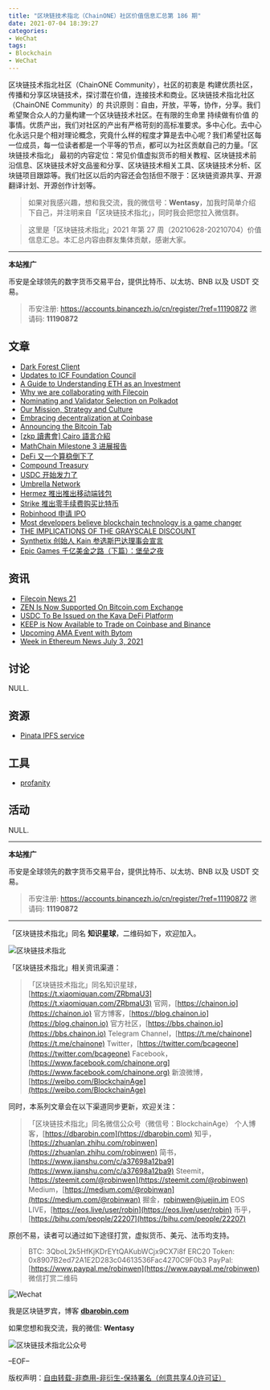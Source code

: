 ```yaml
---
title: "区块链技术指北（ChainONE）社区价值信息汇总第 186 期"
date: 2021-07-04 18:39:27
categories:
- WeChat
tags:
- Blockchain
- WeChat
---
```

区块链技术指北社区（ChainONE Community），社区的初衷是 构建优质社区，传播和分享区块链技术，探讨潜在价值，连接技术和商业。区块链技术指北社区（ChainONE Community）的 共识原则：自由，开放，平等，协作，分享。我们希望聚合众人的力量构建一个区块链技术社区。在有限的生命里 持续做有价值 的事情。优质产出，我们对社区的产出有严格苛刻的高标准要求。多中心化。去中心化永远只是个相对理论概念，究竟什么样的程度才算是去中心呢？我们希望社区每一位成员，每一位读者都是一个平等的节点，都可以为社区贡献自己的力量。「区块链技术指北」 最初的内容定位：常见价值虚拟货币的相关教程、区块链技术前沿信息、区块链技术好文品鉴和分享、区块链技术相关工具、区块链技术分析、区块链项目跟踪等。我们社区以后的内容还会包括但不限于：区块链资源共享、开源翻译计划、开源创作计划等。
<!-- more -->

> 如果对我感兴趣，想和我交流，我的微信号：**Wentasy**，加我时简单介绍下自己，并注明来自「区块链技术指北」，同时我会把您拉入微信群。

> 这里是「区块链技术指北」2021 年第 27 周（20210628-20210704）价值信息汇总。本汇总内容由群友集体贡献，感谢大家。

***

**本站推广**

币安是全球领先的数字货币交易平台，提供比特币、以太坊、BNB 以及 USDT 交易。

> 币安注册: https://accounts.binancezh.io/cn/register/?ref=11190872
> 邀请码: **11190872**

## 文章

* [Dark Forest Client](https://bbs.chainon.io/d/7777)
* [Updates to ICF Foundation Council](https://bbs.chainon.io/d/7778)
* [A Guide to Understanding ETH as an Investment](https://bbs.chainon.io/d/7779)
* [Why we are collaborating with Filecoin](https://bbs.chainon.io/d/7785)
* [Nominating and Validator Selection on Polkadot](https://bbs.chainon.io/d/7786)
* [Our Mission, Strategy and Culture](https://bbs.chainon.io/d/7787)
* [Embracing decentralization at Coinbase](https://bbs.chainon.io/d/7788)
* [Announcing the Bitcoin Tab](https://bbs.chainon.io/d/7789)
* [[zkp 讀書會] Cairo 語言介紹](https://bbs.chainon.io/d/7790)
* [MathChain Milestone 3 进展报告](https://bbs.chainon.io/d/7792)
* [DeFi 又一个算稳倒下了](https://bbs.chainon.io/d/7793)
* [Compound Treasury](https://bbs.chainon.io/d/7794)
* [USDC 开始发力了](https://bbs.chainon.io/d/7795)
* [Umbrella Network](https://bbs.chainon.io/d/7796)
* [Hermez 推出推出移动端钱包](https://bbs.chainon.io/d/7797)
* [Strike 推出零手续费购买比特币](https://bbs.chainon.io/d/7798)
* [Robinhood 申请 IPO](https://bbs.chainon.io/d/7799)
* [Most developers believe blockchain technology is a game changer](https://bbs.chainon.io/d/7802)
* [THE IMPLICATIONS OF THE GRAYSCALE DISCOUNT](https://bbs.chainon.io/d/7803)
* [Synthetix 创始人 Kain 参选斯巴达理事会宣言](https://bbs.chainon.io/d/7804)
* [Epic Games 千亿美金之路（下篇）：堡垒之夜](https://bbs.chainon.io/d/7805)

## 资讯

* [Filecoin News 21](https://bbs.chainon.io/d/7780)
* [ZEN Is Now Supported On Bitcoin.com Exchange](https://bbs.chainon.io/d/7781)
* [USDC To Be Issued on the Kava DeFi Platform](https://bbs.chainon.io/d/7782)
* [KEEP is Now Available to Trade on Coinbase and Binance](https://bbs.chainon.io/d/7783)
* [Upcoming AMA Event with Bytom](https://bbs.chainon.io/d/7784)
* [Week in Ethereum News July 3, 2021](https://bbs.chainon.io/d/7791)

## 讨论

NULL.

## 资源

* [Pinata IPFS service](https://bbs.chainon.io/d/7801)

## 工具

* [profanity](https://bbs.chainon.io/d/7800)

## 活动

NULL.

***

**本站推广**

币安是全球领先的数字货币交易平台，提供比特币、以太坊、BNB 以及 USDT 交易。

> 币安注册: https://accounts.binancezh.io/cn/register/?ref=11190872
> 邀请码: **11190872**

***

「区块链技术指北」同名 **知识星球**，二维码如下，欢迎加入。

![区块链技术指北](https://cdn.dbarobin.com/3YzonTR.png)

「区块链技术指北」相关资讯渠道：

> 「区块链技术指北」同名知识星球，[https://t.xiaomiquan.com/ZRbmaU3](https://t.xiaomiquan.com/ZRbmaU3)
> 官网，[https://chainon.io](https://chainon.io)
> 官方博客，[https://blog.chainon.io](https://blog.chainon.io)
> 官方社区，[https://bbs.chainon.io](https://bbs.chainon.io)
> Telegram Channel，[https://t.me/chainone](https://t.me/chainone)
> Twitter，[https://twitter.com/bcageone](https://twitter.com/bcageone)
> Facebook，[https://www.facebook.com/chainone.org](https://www.facebook.com/chainone.org)
> 新浪微博，[https://weibo.com/BlockchainAge](https://weibo.com/BlockchainAge)

同时，本系列文章会在以下渠道同步更新，欢迎关注：

> 「区块链技术指北」同名微信公众号（微信号：BlockchainAge）
> 个人博客，[https://dbarobin.com](https://dbarobin.com)
> 知乎，[https://zhuanlan.zhihu.com/robinwen](https://zhuanlan.zhihu.com/robinwen)
> 简书，[https://www.jianshu.com/c/a37698a12ba9](https://www.jianshu.com/c/a37698a12ba9)
> Steemit，[https://steemit.com/@robinwen](https://steemit.com/@robinwen)
> Medium，[https://medium.com/@robinwan](https://medium.com/@robinwan)
> 掘金，[robinwen@juejin.im](https://juejin.im/user/5673ccae60b2260ee435f89a/posts)
> EOS LIVE，[https://eos.live/user/robin](https://eos.live/user/robin)
> 币乎，[https://bihu.com/people/22207](https://bihu.com/people/22207)

原创不易，读者可以通过如下途径打赏，虚拟货币、美元、法币均支持。

> BTC: 3QboL2k5HfKjKDrEYtQAKubWCjx9CX7i8f
> ERC20 Token: 0x8907B2ed72A1E2D283c04613536Fac4270C9F0b3
> PayPal: [https://www.paypal.me/robinwen](https://www.paypal.me/robinwen)
> 微信打赏二维码

![Wechat](https://cdn.dbarobin.com/SzoNl5b.jpg)

我是区块链罗宾，博客 **[dbarobin.com](https://dbarobin.com/)**

如果您想和我交流，我的微信: **Wentasy**

![区块链技术指北公众号](https://cdn.dbarobin.com/w0wignb.png)

–EOF–

版权声明：[自由转载-非商用-非衍生-保持署名（创意共享4.0许可证）](http://creativecommons.org/licenses/by-nc-nd/4.0/deed.zh)